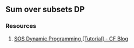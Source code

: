 ## Sum over subsets DP

### Resources
1) [SOS Dynamic Programming [Tutorial] - CF Blog](https://codeforces.com/blog/entry/45223)
